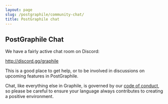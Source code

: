 ```yaml
---
layout: page
slug: /postgraphile/community-chat/
title: PostGraphile chat
---
```


## PostGraphile Chat

We have a fairly active chat room on Discord:

http://discord.gg/graphile

This is a good place to get help, or to be involved in discussions on upcoming
features in PostGraphile.

<div class='graphile-logo-bg'></div>

Chat, like everything else in Graphile, is governed by our [code of
conduct](/postgraphile/code-of-conduct/), so please be careful to ensure your
language always contributes to creating a positive environment.
